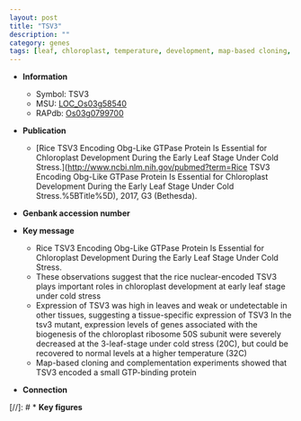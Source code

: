```yaml
---
layout: post
title: "TSV3"
description: ""
category: genes
tags: [leaf, chloroplast, temperature, development, map-based cloning, cold stress, stress, chloroplast development]
---
```


* **Information**  
    + Symbol: TSV3  
    + MSU: [LOC_Os03g58540](http://rice.uga.edu/cgi-bin/ORF_infopage.cgi?orf=LOC_Os03g58540)  
    + RAPdb: [Os03g0799700](https://rapdb.dna.affrc.go.jp/locus/?name=Os03g0799700)  

* **Publication**  
    + [Rice TSV3 Encoding Obg-Like GTPase Protein Is Essential for Chloroplast Development During the Early Leaf Stage Under Cold Stress.](http://www.ncbi.nlm.nih.gov/pubmed?term=Rice TSV3 Encoding Obg-Like GTPase Protein Is Essential for Chloroplast Development During the Early Leaf Stage Under Cold Stress.%5BTitle%5D), 2017, G3 (Bethesda).

* **Genbank accession number**  

* **Key message**  
    + Rice TSV3 Encoding Obg-Like GTPase Protein Is Essential for Chloroplast Development During the Early Leaf Stage Under Cold Stress.
    + These observations suggest that the rice nuclear-encoded TSV3 plays important roles in chloroplast development at early leaf stage under cold stress
    + Expression of TSV3 was high in leaves and weak or undetectable in other tissues, suggesting a tissue-specific expression of TSV3 In the tsv3 mutant, expression levels of genes associated with the biogenesis of the chloroplast ribosome 50S subunit were severely decreased at the 3-leaf-stage under cold stress (20<a1><e3>C), but could be recovered to normal levels at a higher temperature (32<a1><e3>C)
    + Map-based cloning and complementation experiments showed that TSV3 encoded a small GTP-binding protein

* **Connection**  

[//]: # * **Key figures**  


